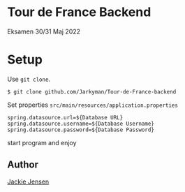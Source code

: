# Tour de France Backend
Eksamen 30/31 Maj 2022

# Setup

Use `git clone`.

```
$ git clone github.com/Jarkyman/Tour-de-France-backend
```

Set properties
`src/main/resources/application.properties`

```
spring.datasource.url=${Database URL}
spring.datasource.username=${Database Username}
spring.datasource.password=${Database Password}
```

start program and enjoy

## Author

[Jackie Jensen](https://github.com/Jarkyman)
